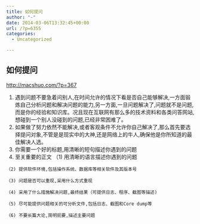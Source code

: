 ```yaml
---
title: 如何提问
author: "-"
date: 2014-03-06T13:32:45+00:00
url: /?p=6355
categories:
  - Uncategorized

---
```

## 如何提问
<http://macshuo.com/?p=367>

  1. 遇到问题不要急着问别人,在时间允许的情况下看是否自己能够解决,一方面锻炼自己分析问题和解决问题的能力,另一方面,一旦问题解决了,问题就不是问题,而是你的经验和知识库。况且现在互联网有那么多的技术资料和各类问答网站,想碰到一个别人没碰到的问题,已经非常困难了。
  2. 如果做了努力依然不能解决,或者客观条件不允许你自己解决了,那么首先要选择提问对象,不管是是现实中的大神,还是网络上的牛人,确保他是你所知道的最佳解决人选。
  3. 你需要一个好的标题,用清晰的短句描述你遇到的问题
  4. 至关重要的正文 
    （1) 用清晰的语言描述你遇到的问题
  
    （2) 提供软件环境,包括操作系统、数据库等相关软件及其版本号
  
    （3) 问题是否可以重现,采用什么方式重现
  
    （4) 采用了什么措施解决问题,最终结果（可提供日志、程序、截图等描述) 
  
    （5) 尽可能提供问题相关的可分析文件,包括日志、截图和Core dump等
  
    （6) 不要长篇大论,简明扼要,描述主要问题 